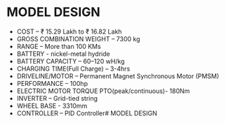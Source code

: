 # MODEL DESIGN

- 	COST  – ₹ 15.29 Lakh to ₹ 16.82 Lakh
- 	GROSS COMBINATION WEIGHT  – 7300 kg 
- 	RANGE  – More than 100 KMs
- 	BATTERY  - nickel-metal hydride
-   BATTERY CAPACITY  –  60–120 wH/kg
- 	CHARGING TIME(Full Charge)  – 3-4hrs 
- 	DRIVELINE/MOTOR  –  Permanent Magnet Synchronous Motor (PMSM)
- 	PERFORMANCE  – 100hp
- 	ELECTRIC MOTOR TORQUE PTO(peak/continuous)- 180Nm
- 	INVERTER – Grid-tied string
- 	WHEEL BASE - 3310mm
- 	CONTROLLER – PID Controller# MODEL DESIGN

